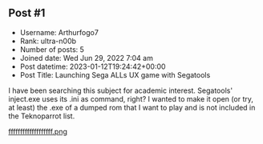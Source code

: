 ## Post #1
- Username: Arthurfogo7
- Rank: ultra-n00b
- Number of posts: 5
- Joined date: Wed Jun 29, 2022 7:04 am
- Post datetime: 2023-01-12T19:24:42+00:00
- Post Title: Launching Sega ALLs UX game with Segatools

I have been searching this subject for academic interest. Segatools' inject.exe uses its .ini as command, right? I wanted to make it open (or try, at least) the .exe of a dumped rom that I want to play and is not included in the Teknoparrot list. 



[fffffffffffffffffff.png](https://xentaxbackup.github.io/file/23297_fffffffffffffffffff.png)
